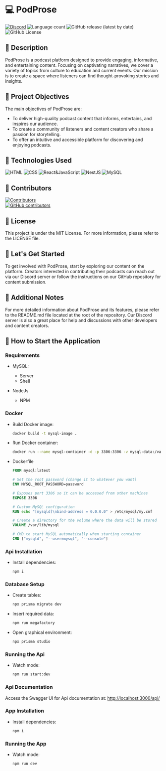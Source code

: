 # 💻 PodProse

[![Discord](https://img.shields.io/discord/1056947417842454678?label=DISCORD%20SERVER&logo=discord&style=for-the-badge)](https://discord.gg/FVaPTTs7MY)
![Language count](https://img.shields.io/github/languages/count/LitoHDD/PodProse?label=%F0%9F%8C%8E%20LANGUAGES&style=for-the-badge)
![GitHub release (latest by date)](https://img.shields.io/github/v/release/LitoHDD/PodProse?color=orange&label=%F0%9F%93%A2%20LAST%20VERSION&style=for-the-badge)
![GitHub License](https://img.shields.io/github/license/LitoHDD/PodProse?style=for-the-badge)

## 📝 Description

PodProse is a podcast platform designed to provide engaging, informative, and entertaining content. Focusing on captivating narratives, we cover a variety of topics from culture to education and current events. Our mission is to create a space where listeners can find thought-provoking stories and insights.

## 🎯 Project Objectives

The main objectives of PodProse are:

- To deliver high-quality podcast content that informs, entertains, and inspires our audience.
- To create a community of listeners and content creators who share a passion for storytelling.
- To offer an intuitive and accessible platform for discovering and enjoying podcasts.

## 🔧 Technologies Used

![HTML](https://img.shields.io/badge/HTML-%23e34c26.svg?logo=html5&logoColor=white&style=for-the-badge)
![CSS](https://img.shields.io/badge/CSS-%23563d7c.svg?logo=css3&logoColor=white&style=for-the-badge)
![React&JavaScript](https://img.shields.io/badge/JavaScript-%23f1e05a?style=for-the-badge&logo=React&logoColor=white&label=React)
![NestJS](https://img.shields.io/badge/NestJS-Node.js-%23d9224c?style=for-the-badge&logo=NestJS&logoColor=white)
![MySQL](https://img.shields.io/badge/MySQL-DB-%2300628c?style=for-the-badge&logo=MySQL&logoColor=white)

## 🤝 Contributors

[![Contributors](https://contrib.rocks/image?repo=LitoHDD/PodProse&max=12)](https://github.com/LitoHDD/PodProse/graphs/contributors)  
[![GitHub contributors](https://img.shields.io/github/contributors/LitoHDD/PodProse?style=for-the-badge)](https://github.com/LitoHDD/PodProse/graphs/contributors)

## 📄 License

This project is under the MIT License. For more information, please refer to the LICENSE file.

## 🔰 Let's Get Started

To get involved with PodProse, start by exploring our content on the platform. Creators interested in contributing their podcasts can reach out via our Discord server or follow the instructions on our GitHub repository for content submission.

## 📝 Additional Notes

For more detailed information about PodProse and its features, please refer to the README.md file located at the root of the repository. Our Discord server is also a great place for help and discussions with other developers and content creators.

## 🚀 How to Start the Application

### Requirements

- MySQL:

  - Server
  - Shell

- NodeJs

  - NPM

### Docker

- Build Docker image:

    ```bash
    docker build -t mysql-image .
    ```

- Run Docker container:

    ```bash
    docker run --name mysql-container -d -p 3306:3306 -v mysql-data:/var/lib/mysql mysql-image
    ```

- Dockerfile

    ```Dockerfile
    FROM mysql:latest
    
    # Set the root password (change it to whatever you want)
    ENV MYSQL_ROOT_PASSWORD=password
    
    # Exposes port 3306 so it can be accessed from other machines
    EXPOSE 3306
    
    # Custom MySQL configuration
    RUN echo "[mysqld]\nbind-address = 0.0.0.0" > /etc/mysql/my.cnf
    
    # Create a directory for the volume where the data will be stored
    VOLUME /var/lib/mysql
    
    # CMD to start MySQL automatically when starting container
    CMD ["mysqld", "--user=mysql", "--console"]
    ```

### Api Installation

- Install dependencies:

   ```bash
   npm i
   ```

### Database Setup

- Create tables:

   ```bash
   npx prisma migrate dev
   ```

- Insert required data:

   ```bash
   npm run megafactory
   ```

- Open graphical environment:

   ```bash
   npx prisma studio
   ```

### Running the Api

- Watch mode:

   ```bash
   npm run start:dev
   ```

### Api Documentation

Access the Swagger UI for Api documentation at:
[http://localhost:3000/api/](http://localhost:3000/api/)

### App Installation

- Install dependencies:

   ```bash
   npm i
   ```

### Running the App

- Watch mode:

   ```bash
   npm run dev
   ```
